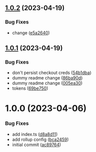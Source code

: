 ## [1.0.2](https://github.com/webex/push-protect-test/compare/v1.0.1...v1.0.2) (2023-04-19)


### Bug Fixes

* change ([e5a2640](https://github.com/webex/push-protect-test/commit/e5a26409389f43080cb269dc214f0e962fb6ba98))

## [1.0.1](https://github.com/webex/push-protect-test/compare/v1.0.0...v1.0.1) (2023-04-19)


### Bug Fixes

* don't persist checkout creds ([54b1dba](https://github.com/webex/push-protect-test/commit/54b1dba594a566faad79dfb7f33aa06fb8f434c8))
* dummy readme change ([86ba90d](https://github.com/webex/push-protect-test/commit/86ba90d7d21aa2dc6b25353ad1c4bb757c01c5b8))
* dummy readme change ([005ea30](https://github.com/webex/push-protect-test/commit/005ea30c514d296cba35692d68c7d282d953c925))
* tokens ([69be750](https://github.com/webex/push-protect-test/commit/69be75096b7bb929f81e2181fb611c911523a587))

# 1.0.0 (2023-04-06)


### Bug Fixes

* add index.ts ([d8a8d11](https://github.com/webex/push-protect-test/commit/d8a8d117b58503aae7811f1d09628e8f0ec66b04))
* add rollup config ([bca2459](https://github.com/webex/push-protect-test/commit/bca2459742a74d876a8f5e618e73619137a0d4a6))
* initial commit ([ac89764](https://github.com/webex/push-protect-test/commit/ac897641a3ca02472f1dface5e2d4b660adc0aa9))
